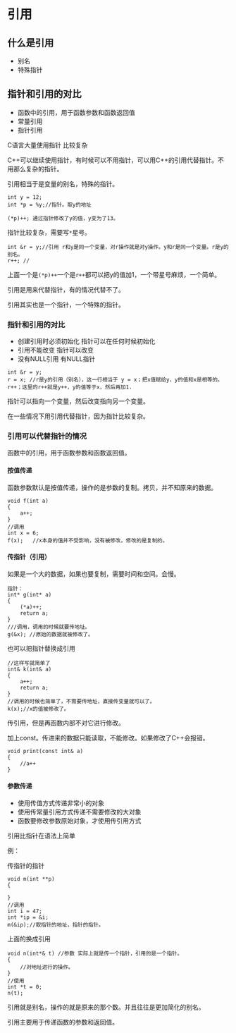 # 引用

## 什么是引用

- 别名
- 特殊指针

## 指针和引用的对比

- 函数中的引用，用于函数参数和函数返回值
- 常量引用
- 指针引用

C语言大量使用指针 比较复杂

C++可以继续使用指针，有时候可以不用指针，可以用C++的引用代替指针。不用那么复杂的指针。

引用相当于是变量的别名，特殊的指针。

```
int y = 12;
int *p = %y;//指针。取y的地址

(*p)++; 通过指针修改了y的值，y变为了13。
```

指针比较复杂，需要写`*`星号。

```
int &r = y;//引用 r和y是同一个变量，对r操作就是对y操作。y和r是同一个变量。r是y的别名。
r++; //
```

上面一个是`(*p)++`一个是`r++`都可以把y的值加1，一个带星号麻烦，一个简单。

引用是用来代替指针，有的情况代替不了。

引用其实也是一个指针，一个特殊的指针。

### 指针和引用的对比

- 创建引用时必须初始化			指针可以在任何时候初始化
- 引用不能改变	        				指针可以改变
- 没有NULL引用                          有NULL指针

```
int &r = y;
r = x; //r是y的引用（别名），这一行相当于 y = x；把x值赋给y，y的值和x是相等的。
r++；这里的r++就是y++，y的值等于x，然后再加1.
```

指针可以指向一个变量，然后改变指向另一个变量。

在一些情况下用引用代替指针，因为指针比较复杂。 

### 引用可以代替指针的情况

函数中的引用，用于函数参数和函数返回值。

#### 按值传递

函数参数默认是按值传递，操作的是参数的复制。拷贝，并不知原来的数据。

```
void f(int a)
{
	a++;
}
//调用
int x = 6;
f(x);	//x本身的值并不受影响，没有被修改，修改的是复制的。
```

#### 传指针（引用）

如果是一个大的数据，如果也要复制，需要时间和空间。会慢。

```
指针：
int* g(int* a)
{
	(*a)++;
	return a;
}
///调用，调用的时候就要传地址。
g(&x); //原始的数据就被修改了。
```

也可以把指针替换成引用

```
//这样写就简单了
int& k(int& a)
{
	a++;
	return a;
}
//调用的时候也简单了，不需要传地址，直接传变量就可以了。
k(x);//x的值被修改了。

```

传引用，但是再函数内部不对它进行修改。

加上const。传进来的数据只能读取，不能修改。如果修改了C++会报错。

```
void print(const int& a)
{
	//a++
}
```

#### 参数传递

- 使用传值方式传递非常小的对象
- 使用传常量引用方式传递不需要修改的大对象
- 函数要修改参数原始对象，才使用传引用方式



引用比指针在语法上简单

例：

传指针的指针

```
void m(int **p)
{
	
}
//调用
int i = 47;
int *ip = &i;
m(&ip);//取指针的地址，指针的指针。
```

上面的换成引用

```
void n(int*& t) //参数 实际上就是传一个指针，引用的是一个指针。
{
	//对地址进行的操作。
}
//使用
int *t = 0;
n(t);
```



引用就是别名，操作的就是原来的那个数。并且往往是更加简化的别名。

引用主要用于传递函数的参数和返回值。

